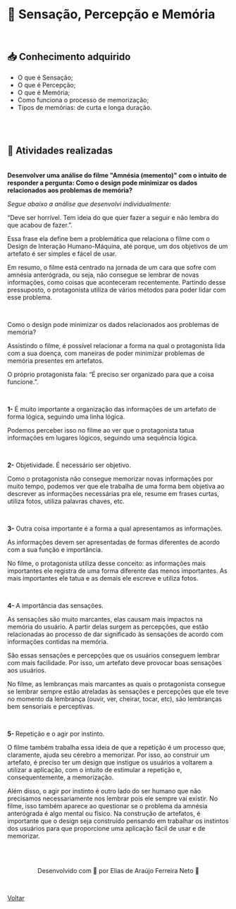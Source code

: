 <h1> 🧠 Sensação, Percepção e Memória </h1>

<br>

<h2> 📥 Conhecimento adquirido </h2>

- O que é Sensação;
- O que é Percepção;
- O que é Memória;
- Como funciona o processo de memorização;
- Tipos de memórias: de curta e longa duração.

<br><br>

<h2> 📝 Atividades realizadas </h2>

<br>

<strong>
  Desenvolver uma análise do filme "Amnésia (memento)" com o intuito de responder a pergunta: Como o design pode
  minimizar os dados relacionados aos problemas de memória? 
</strong>

<br>

<p>
  <em> Segue abaixo a análise que desenvolvi individualmente:</em>

  <br>

  “Deve ser horrível. Tem ideia do que quer fazer a seguir e não lembra do que acabou de 
  fazer.”.

  Essa frase ela define bem a problemática que relaciona o filme com o Design de Interação 
  Humano-Máquina, até porque, um dos objetivos de um artefato é ser simples e fácel de usar.

  Em resumo, o filme está centrado na jornada de um cara que sofre com amnésia anterógrada, 
  ou seja, não consegue se lembrar de novas informações, como coisas que aconteceram 
  recentemente. Partindo desse pressuposto, o protagonista utiliza de vários métodos para 
  poder lidar com esse problema.

  <br>

  Como o design pode minimizar os dados relacionados aos problemas de memória?

  Assistindo o filme, é possível relacionar a forma na qual o protagonista lida com a sua 
  doença, com maneiras de poder minimizar problemas de memória presentes em 
  artefatos.

  O próprio protagonista fala: “É preciso ser organizado para que a coisa funcione.”.

  <br>

  <b>1-</b> É muito importante a organização das informações de um artefato de forma 
  lógica, seguindo uma linha lógica.

  Podemos perceber isso no filme ao ver que o protagonista tatua informações 
  em lugares lógicos, seguindo uma sequência lógica.

  <br>

  <b>2-</b> Objetividade. É necessário ser objetivo.

  Como o protagonista não consegue memorizar novas informações por muito 
  tempo, podemos ver que ele trabalha de uma forma bem objetiva ao descrever 
  as informações necessárias pra ele, resume em frases curtas, utiliza fotos, 
  utiliza palavras chaves, etc.

  <br>

  <b>3-</b> Outra coisa importante é a forma a qual apresentamos as informações.

  As informações devem ser apresentadas de formas diferentes de acordo com a 
  sua função e importância.

  No filme, o protagonista utiliza desse conceito: as informações mais 
  importantes ele registra de uma forma diferente das menos importantes. As 
  mais importantes ele tatua e as demais ele escreve e utiliza fotos.

  <br>

  <b>4- </b> A importância das sensações.

  As sensações são muito marcantes, elas causam mais impactos na memória do 
  usuário. A partir delas surgem as percepções, que estão relacionadas ao processo de dar 
  significado às sensações de acordo com informações contidas na memória.

  São essas sensações e percepções que os usuários conseguem lembrar com 
  mais facilidade. Por isso, um artefato deve provocar boas sensações aos 
  usuários.

  No filme, as lembranças mais marcantes as quais o protagonista consegue se 
  lembrar sempre estão atreladas às sensações e percepções que ele teve no 
  momento da lembrança (ouvir, ver, cheirar, tocar, etc), são lembranças bem 
  sensoriais e perceptivas.

  <br>

  <b>5- </b> Repetição e o agir por instinto.

  O filme também trabalha essa ideia de que a repetição é um processo que, 
  claramente, ajuda seu cérebro a memorizar. Por isso, ao construir um artefato, 
  é preciso ter um design que instigue os usuários a voltarem a utilizar a 
  aplicação, com o intuito de  estimular a repetição e, consequentemente, a 
  memorização.

  Além disso, o agir por instinto é outro lado do ser humano que não precisamos 
  necessariamente nos lembrar pois ele sempre vai existir. No filme, isso também 
  aparece ao questionar se o problema da amnésia anterógrada é algo mental ou 
  físico. Na construção de artefatos, é importante que o design seja construído
  pensando em trabalhar os instintos dos usuários para que proporcione uma 
  aplicação fácil de usar e de memorizar.

</p>

<br><br>

<p align="center"> Desenvolvido com 💜 por Elias de Araújo Ferreira Neto 👋 <p>

<br>

<a href="./README.md">Voltar</a>